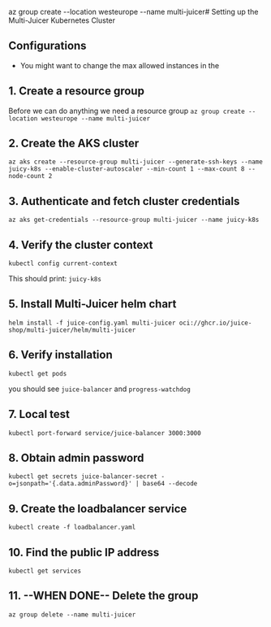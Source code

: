 az group create --location westeurope --name multi-juicer# Setting up the Multi-Juicer Kubernetes Cluster

## Configurations
- You might want to change the max allowed instances in the

## 1. Create a resource group

Before we can do anything we need a resource group
`az group create --location westeurope --name multi-juicer`

## 2. Create the AKS cluster
`az aks create --resource-group multi-juicer --generate-ssh-keys --name juicy-k8s --enable-cluster-autoscaler --min-count 1 --max-count 8 --node-count 2`

## 3. Authenticate and fetch cluster credentials
`az aks get-credentials --resource-group multi-juicer --name juicy-k8s`

## 4. Verify the cluster context
`kubectl config current-context`

This should print: 
`juicy-k8s`

## 5. Install Multi-Juicer helm chart
`helm install -f juice-config.yaml multi-juicer oci://ghcr.io/juice-shop/multi-juicer/helm/multi-juicer`

## 6. Verify installation
`kubectl get pods` 

you should see `juice-balancer` and `progress-watchdog`

## 7. Local test
`kubectl port-forward service/juice-balancer 3000:3000`

## 8.  Obtain admin password
`kubectl get secrets juice-balancer-secret -o=jsonpath='{.data.adminPassword}' | base64 --decode`

## 9. Create the loadbalancer service
`kubectl create -f loadbalancer.yaml`

## 10. Find the public IP address
`kubectl get services`

## 11. --WHEN DONE-- Delete the group
`az group delete --name multi-juicer`

